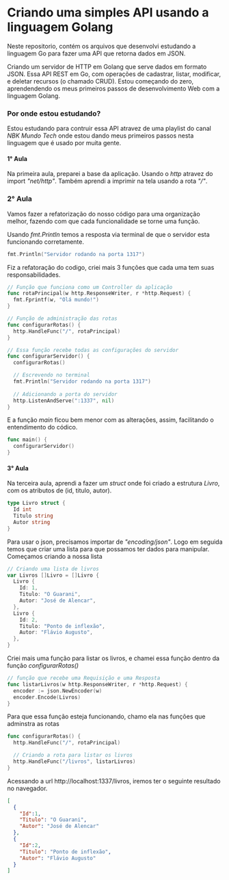 # Criando uma simples API usando a linguagem Golang
Neste repositorio, contém os arquivos que desenvolvi estudando a linguagem Go para fazer uma API que retorna dados em JSON.

Criando um servidor de HTTP em Golang que serve dados em formato JSON. Essa API REST em Go, com operações de cadastrar, listar, modificar, e deletar recursos (o chamado CRUD). Estou começando do zero, aprendendendo os meus primeiros passos de desenvolvimento Web com a linguagem Golang.

### Por onde estou estudando?
Estou estudando para contruir essa API atravez de uma playlist do canal _NBK Mundo Tech_ onde estou dando meus primeiros passos nesta linguagem que é usado por muita gente.

#### 1° Aula
Na primeira aula, preparei a base da aplicação. Usando o _http_ atravez do import _"net/http"_. Também aprendi a imprimir na tela usando a rota _"/"_.

### 2° Aula
Vamos fazer a refatorização do nosso código para uma organização melhor, fazendo com que cada funcionalidade se torne uma função.

Usando _fmt.Println_ temos a resposta via terminal de que o servidor esta funcionando corretamente.
```go
fmt.Println("Servidor rodando na porta 1317")
```
Fiz a refatoração do codigo, criei mais 3 funções que cada uma tem suas responsabilidades.

```go
// Função que funciona como um Controller da aplicação 
func rotaPrincipal(w http.ResponseWriter, r *http.Request) {
  fmt.Fprintf(w, "Olá mundo!")
}

// Função de administração das rotas
func configurarRotas() {
  http.HandleFunc("/", rotaPrincipal)
}

// Essa função recebe todas as configurações do servidor
func configurarServidor() {
  configurarRotas()

  // Escrevendo no terminal
  fmt.Println("Servidor rodando na porta 1317")
  
  // Adicionando a porta do servidor
  http.ListenAndServe(":1337", nil) 
}
```
E a função _main_ ficou bem menor com as alterações, assim, facilitando o entendimento do códico.

```go
func main() {
  configurarServidor()
}
```

#### 3° Aula
Na terceira aula, aprendi a fazer um _struct_ onde foi criado a estrutura _Livro_, com os atributos de (id, titulo, autor).

```go
type Livro struct {
  Id int
  Titulo string
  Autor string
}
```

Para usar o json, precisamos importar de _"encoding/json"_. 
Logo em seguida temos que criar uma lista para que possamos ter dados para manipular. Começamos criando a nossa lista

```go
// Criando uma lista de livros
var Livros []Livro = []Livro {
  Livro {
    Id: 1,
    Titulo: "O Guarani",
    Autor: "José de Alencar",
  },
  Livro {
    Id: 2,
    Titulo: "Ponto de inflexão",
    Autor: "Flávio Augusto",
  },
}
```

Criei mais uma função para listar os livros, e chamei essa função dentro da função _configurarRotas()_

```go
// função que recebe uma Requisição e uma Resposta
func listarLivros(w http.ResponseWriter, r *http.Request) {
  encoder := json.NewEncoder(w)
  encoder.Encode(Livros)	
}
```

Para que essa função esteja funcionando, chamo ela nas funções que adminstra as rotas

```go
func configurarRotas() {
  http.HandleFunc("/", rotaPrincipal)

  // Criando a rota para listar os livros
  http.HandleFunc("/livros", listarLivros)
}
```

Acessando a url http://localhost:1337/livros, iremos ter o seguinte resultado no navegador.

```json
[
  {
    "Id":1,
    "Titulo": "O Guarani",
    "Autor": "José de Alencar"
  },
  {
    "Id":2,
    "Titulo": "Ponto de inflexão",
    "Autor": "Flávio Augusto"
  }
]
```
